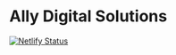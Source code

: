 # Ally Digital Solutions 

[![Netlify Status](https://api.netlify.com/api/v1/badges/da182cda-961b-4746-bfe1-74636f54a947/deploy-status)](https://app.netlify.com/sites/allydigital/deploys)
